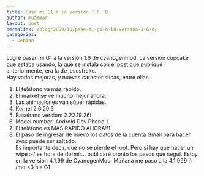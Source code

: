 ```yaml
---
title: Pasé mi G1 a la versión 1.6 :D
author: muammar
layout: post
permalink: /blog/2009/10/pase-mi-g1-a-la-version-1-6-d/
categories:
  - Debian
---
```

Logré pasar mi G1 a la versión 1.6 de cyanogenmod. La versión cupcake que estaba usando, la que se instala con el post que publiqué anteriormente, era la de jesusfreke.  
Hay varias mejoras, y nuevas características, entre ellas:  
1) El teléfono va más rápido.  
2) El market se ve mucho mejor ahora.  
3) Las animaciones van súper rápidas.  
4) Kernel 2.6.29.6  
5) Baseband version: 2.22.19.26I  
6) Model number: Android Dev Phone 1.  
7) El teléfono es MÁS RÁPIDO AHORA!!1  
8) El paso de ingresar de nuevo los datos de la cuenta Gmail para hacer sync puede ser saltado.  
Es importante decir, que no se pierde el root. Pero sí hay que hacer un wipe :-/ es hora de dormir&#8230; publicaré pronto los pasos que seguí. Estoy en la versión 4.1.99 de CyanogenMod. Mañana me paso a la 4.1.999 <img src="http://muammar.me/blog/wp-includes/images/smilies/simple-smile.png" alt=":)" class="wp-smiley" style="height: 1em; max-height: 1em;" />  
/me <3 his G1
